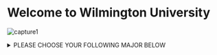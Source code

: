 # Welcome to Wilmington University

![capture1](https://user-images.githubusercontent.com/44885441/48521130-2ff67780-e841-11e8-8efa-807518dbd66f.PNG)

<details>
<summary>PLEASE CHOOSE YOUR FOLLOWING MAJOR BELOW</summary>
<ul>

<details>
<summary>INFORMATION ASSURANCE</summary>
    
| Tables        | Are           | Cool  |
| ------------- |:-------------:| -----:|
| col 3 is      | right-aligned | $1600 |
| col 2 is      | centered      |   $12 |
| zebra stripes | are neat      |    $1 |


+ markdown list 1
    + nested list 1
    + nested list 2
+ markdown list 2

</details>
<details>
<summary>IPM</summary>

+ markdown list 1
    + nested list 1
    + nested list 2
+ markdown list 2

</details>
<details>
<summary>CYBERSECURITY</summary>

+ markdown list 1
    + nested list 1
    + nested list 2
+ markdown list 2

</details>
